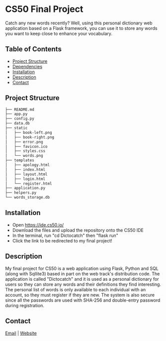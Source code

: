 # CS50 Final Project
Catch any new words recently? Well, using this personal dictionary web application based on
a Flask framework, you can use it to store any words you want to keep close to enhance your vocabulary.


## Table of Contents
- [Project Structure](#project-structure)
- [Dependencies](#dependencies)
- [Installation](#installation)
- [Description](#Description)
- [Contact](#contact)


## Project Structure
  ```sh
  ├── README.md
  ├── app.py
  ├── config.py
  ├── data.db
  ├── static
  │   ├── book-left.png
  │   ├── book-right.png
  │   ├── error.png
  │   ├── favicon.ico
  │   ├── styles.css
  │   └── words.png
  ├── templates
  │   ├── apology.html
  │   ├── index.html
  │   ├── layout.html
  │   ├── login.html
  │   └── register.html
  ├── application.py
  ├── helpers.py
  └── words_storage.db
  ```


## Installation
* Open https://ide.cs50.io/
* Download the files and upload the repository onto the CS50 IDE
* In the terminal, run "cd Dictocatch" then "flask run"
* Click the link to be redirected to my final project!


## Description
My final project for CS50 is a web application using Flask, Python and SQL (along with Sqllite3) based in part on the web track's distribution code. The application is called "Dictocatch" and it is used as a personal dictionary for users so they can store any words and their definitions they find interesting. The personal list of words is only available to each individual with an account, so they must register if they are new. The system is also secure since all the passwords are used with SHA-256 and double-entry password during registration.


## Contact
[Email](mailto:2sagarpatel2@gmail.com) | [Website](https://sagarpatel211.github.io/)
